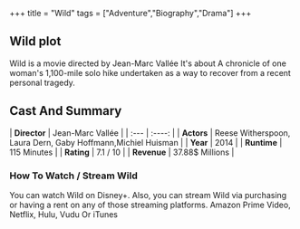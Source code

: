 +++
title = "Wild"
tags = ["Adventure","Biography","Drama"]
+++
## Wild plot
Wild is a movie directed by Jean-Marc Vallée It's about A chronicle of one woman's 1,100-mile solo hike undertaken as a way to recover from a recent personal tragedy.
## Cast And Summary
| **Director**      | Jean-Marc Vallée |
    | :---        |    :----:   |
    |  **Actors** | Reese Witherspoon, Laura Dern, Gaby Hoffmann,Michiel Huisman |
    | **Year**   | 2014    |
    |  **Runtime** | 115 Minutes |
    |  **Rating** | 7.1 / 10 | 
    |  **Revenue** | 37.88$ Millions |
### How To Watch / Stream Wild
You can watch Wild on Disney+.
Also, you can stream Wild via purchasing or having a rent on any of those streaming platforms.
Amazon Prime Video, Netflix, Hulu, Vudu Or iTunes
